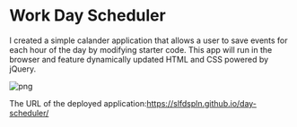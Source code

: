 # Work Day Scheduler
I created a simple calander application that allows a user to save events for each hour of the day by modifying starter code. This app will run in the browser and feature dynamically updated HTML and CSS powered by jQuery.

![png](https://user-images.githubusercontent.com/121422214/226148112-6110ef74-227b-49d4-ae31-947dad4d2505.jpeg)


The URL of the deployed application:https://slfdspln.github.io/day-scheduler/
